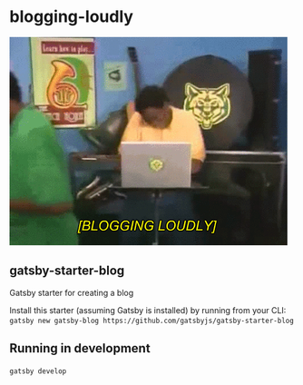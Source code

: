 # blogging-loudly

![Blogging Loudly Gif](src/components/blogging-loudly.gif)

## gatsby-starter-blog
Gatsby starter for creating a blog

Install this starter (assuming Gatsby is installed) by running from your CLI:
`gatsby new gatsby-blog https://github.com/gatsbyjs/gatsby-starter-blog`

## Running in development
`gatsby develop`
